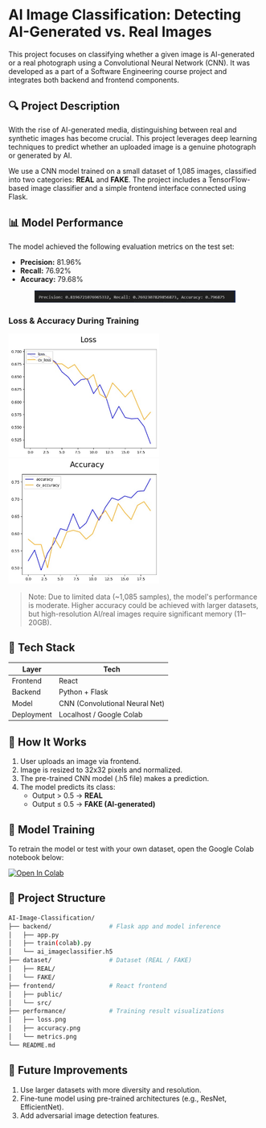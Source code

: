 # AI Image Classification: Detecting AI-Generated vs. Real Images

This project focuses on classifying whether a given image is AI-generated or a real photograph using a Convolutional Neural Network (CNN). It was developed as a part of a Software Engineering course project and integrates both backend and frontend components.

## 🔍 Project Description

With the rise of AI-generated media, distinguishing between real and synthetic images has become crucial. This project leverages deep learning techniques to predict whether an uploaded image is a genuine photograph or generated by AI.

We use a CNN model trained on a small dataset of 1,085 images, classified into two categories: **REAL** and **FAKE**. The project includes a TensorFlow-based image classifier and a simple frontend interface connected using Flask.

## 📊 Model Performance

The model achieved the following evaluation metrics on the test set:

- **Precision:** 81.96%
- **Recall:** 76.92%
- **Accuracy:** 79.68%

<p align="center">
  <img src="performance/metrics.jpg" width="400">
</p>

### Loss & Accuracy During Training

<p float="left">
  <img src="performance/loss.jpg" width="300" />
  <img src="performance/accuracy.jpg" width="300" />
</p>

> Note: Due to limited data (~1,085 samples), the model's performance is moderate. Higher accuracy could be achieved with larger datasets, but high-resolution AI/real images require significant memory (11–20GB).

## 🧩 Tech Stack

| Layer      | Tech                          |
|------------|-------------------------------|
| Frontend   | React                         |
| Backend    | Python + Flask                |
| Model      | CNN (Convolutional Neural Net)|
| Deployment | Localhost / Google Colab      |

## 🧪 How It Works

1. User uploads an image via frontend.
2. Image is resized to 32x32 pixels and normalized.
3. The pre-trained CNN model (.h5 file) makes a prediction.
4. The model predicts its class:
   - Output > 0.5 → **REAL**
   - Output ≤ 0.5 → **FAKE (AI-generated)**

## 🧠 Model Training
To retrain the model or test with your own dataset, open the Google Colab notebook below:

[![Open In Colab](https://colab.research.google.com/assets/colab-badge.svg)](https://drive.google.com/file/d/1_c1op6PmpNtQExVVhEgGBJtlegPplhql/view?usp=sharing)

## 📁 Project Structure

```bash
AI-Image-Classification/
├── backend/                # Flask app and model inference
│   ├── app.py
│   ├── train(colab).py
│   └── ai_imageclassifier.h5
├── dataset/                # Dataset (REAL / FAKE)
│   ├── REAL/
│   └── FAKE/
├── frontend/               # React frontend
│   ├── public/
│   └── src/
├── performance/            # Training result visualizations
│   ├── loss.png
│   ├── accuracy.png
│   └── metrics.png
└── README.md
```


## 📌 Future Improvements
1. Use larger datasets with more diversity and resolution.
2. Fine-tune model using pre-trained architectures (e.g., ResNet, EfficientNet).
3. Add adversarial image detection features.
